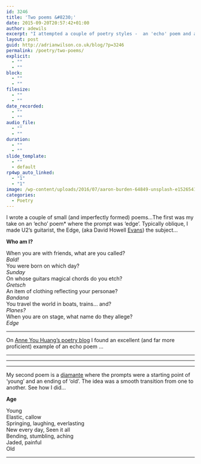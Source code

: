 ```yaml
---
id: 3246
title: 'Two poems &#8230;'
date: 2015-09-20T20:57:42+01:00
author: adewils
excerpt: "I attempted a couple of poetry styles -  an 'echo' poem and a 'diamante' poem ..."
layout: post
guid: http://adrianwilson.co.uk/blog/?p=3246
permalink: /poetry/two-poems/
explicit:
  - ""
  - ""
block:
  - ""
  - ""
filesize:
  - ""
  - ""
date_recorded:
  - ""
  - ""
audio_file:
  - ""
  - ""
duration:
  - ""
  - ""
slide_template:
  - ""
  - default
rp4wp_auto_linked:
  - "1"
  - "1"
image: /wp-content/uploads/2016/07/aaron-burden-64849-unsplash-e1526541353292.jpg
categories:
  - Poetry
---
```

I wrote a couple of small (and imperfectly formed) poems&#8230;The first was my take on an &#8216;echo&#8217; poem* where the prompt was &#8216;edge&#8217;. Typically oblique, I made U2&#8217;s guitarist, the Edge, (aka David Howell <a href="http://www.atu2.com/band/edge/" target="_blank" rel="noopener noreferrer">Evans</a>) the subject&#8230;

**Who am I?**

<p class="has-text-align-left">
  When you are with friends, what are you called?<br /><em>Bald!</em><br />You were born on which day?<br /><em>Sunday</em><br />On whose guitars magical chords do you etch?<br /><em>Gretsch</em><br />An item of clothing reflecting your personae?<br /><em>Bandana</em><br />You travel the world in boats, trains&#8230; and?<br /><em>Planes?</em><br />When you are on stage, what name do they allege?<br /><em>Edge</em>
</p>

<hr class="wp-block-separator" />

On [Anne You Huang&#8217;s poetry blog](https://www.annhuang.com/blog/2016/05/20/5-techniques-used-by-surrealist-poets/) I found an excellent (and far more proficient) example of an echo poem &#8230;

<hr class="wp-block-separator" />

<hr class="wp-block-separator" />

<hr class="wp-block-separator" />

My second poem is a [diamante](https://en.wikipedia.org/wiki/Diamante_poem) where the prompts were a starting point of &#8216;young&#8217; and an ending of &#8216;old&#8217;. The idea was a smooth transition from one to another. See how I did&#8230;

**Age**

Young  
Elastic, callow  
Springing, laughing, everlasting  
New every day, Seen it all  
Bending, stumbling, aching  
Jaded, painful  
Old

<hr class="wp-block-separator" />